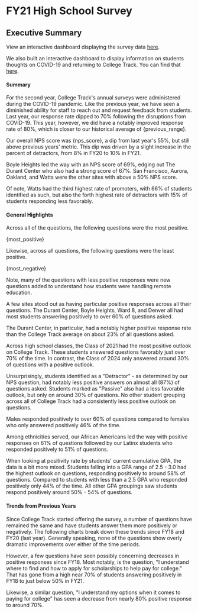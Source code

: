 # FY21 High School Survey

## Executive Summary

View an interactive dashboard displaying the survey data [here](https://datastudio.google.com/reporting/8ec5c940-2f56-4abc-a37f-39217609ce4f).

We also built an interactive dashboard to display information on students thoughts on COVID-19 and returning to College Track. You can find that [here](https://datastudio.google.com/u/0/reporting/c5dd6e77-2fac-45cf-a760-2ba0501a581d/page/PkIoB).

#### Summary
For the second year, College Track's annual surveys were administered during the COVID-19 pandemic. Like the previous year, we have seen a diminished ability for staff to reach out and request feedback from students. Last year, our response rate dipped to 70% following the disruptions from COVID-19. This year, however, we did have a notably improved response rate of 80%, which is closer to our historical average of {previous_range}.

Our overall NPS score was {nps_score}, a dip from last year's 55%, but still above previous years' metric. This dip was driven by a slight increase in the percent of detractors, from 8% in FY20 to 10% in FY21. 

Boyle Heights led the way with an NPS score of 69%, edging out The Durant Center who also had a strong score of 67%. San Francisco, Aurora, Oakland, and Watts were the other sites with above a 50% NPS score. 

Of note, Watts had the third highest rate of promoters, with 66% of students identified as such, but also the forth highest rate of detractors with 15% of students responding less favorably.


#### General Highlights
Across all of the questions, the following questions were the most positive.

{most_positive}

Likewise, across all questions, the following questions were the least positive.

{most_negative}

Note, many of the questions with less positive responses were new questions added to understand how students were handling remote education.

A few sites stood out as having particular positive responses across all their questions. The Durant Center, Boyle Heights, Ward 8, and Denver all had most students answering positively to over 60% of questions asked.

The Durant Center, in particular, had a notably higher positive response rate than the College Track average on about 23% of all questions asked. 

Across high school classes, the Class of 2021 had the most positive outlook on College Track. These students answered questions favorably just over 70% of the time. In contrast, the Class of 2024 only answered around 30% of questions with a positive outlook.

Unsurprisingly, students identified as a "Detractor" - as determined by our NPS question, had notably less positive answers on almost all (87%) of questions asked. Students marked as "Passive" also had a less favorable outlook, but only on around 30% of questions. No other student grouping across all of College Track had a consistently less positive outlook on questions.

Males responded positively to over 60% of questions compared to females who only answered positively 46% of the time.

Among ethnicities served, our African Americans led the way with positive responses on 61% of questions followed by our Latinx students who responded positively to 51% of questions.

When looking at positivity rate by students' current cumulative GPA, the data is a bit more mixed. Students falling into a GPA range of 2.5 - 3.0 had the highest outlook on questions, responding positively to around 58% of questions. Compared to students with less than a 2.5 GPA who responded positively only 44% of the time. All other GPA groupings saw students respond positively around 50% - 54% of questions.

#### Trends from Previous Years

Since College Track started offering the survey, a number of questions have remained the same and have students answer them more positively or negatively. The following charts break down these trends since FY18 and FY20 (last year). Generally speaking, none of the questions show overly dramatic improvements over either of the time periods. 

However, a few questions have seen possibly concerning decreases in positive responses since FY18. Most notably, is the question, "I understand where to find and how to apply for scholarships to help pay for college." That has gone from a high near 70% of students answering positively in FY18 to just below 50% in FY21.

Likewise, a similar question, "I understand my options when it comes to paying for college" has seen a decrease from nearly 80% positive response to around 70%. 